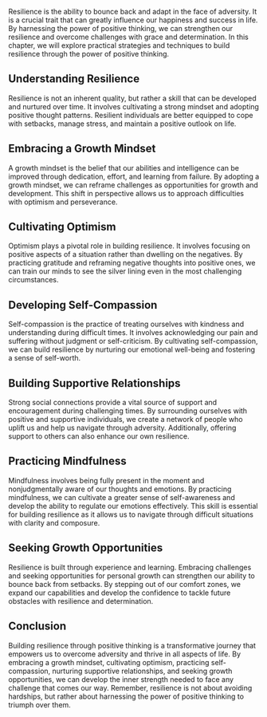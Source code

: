 
Resilience is the ability to bounce back and adapt in the face of adversity. It is a crucial trait that can greatly influence our happiness and success in life. By harnessing the power of positive thinking, we can strengthen our resilience and overcome challenges with grace and determination. In this chapter, we will explore practical strategies and techniques to build resilience through the power of positive thinking.

Understanding Resilience
------------------------

Resilience is not an inherent quality, but rather a skill that can be developed and nurtured over time. It involves cultivating a strong mindset and adopting positive thought patterns. Resilient individuals are better equipped to cope with setbacks, manage stress, and maintain a positive outlook on life.

Embracing a Growth Mindset
--------------------------

A growth mindset is the belief that our abilities and intelligence can be improved through dedication, effort, and learning from failure. By adopting a growth mindset, we can reframe challenges as opportunities for growth and development. This shift in perspective allows us to approach difficulties with optimism and perseverance.

Cultivating Optimism
--------------------

Optimism plays a pivotal role in building resilience. It involves focusing on positive aspects of a situation rather than dwelling on the negatives. By practicing gratitude and reframing negative thoughts into positive ones, we can train our minds to see the silver lining even in the most challenging circumstances.

Developing Self-Compassion
--------------------------

Self-compassion is the practice of treating ourselves with kindness and understanding during difficult times. It involves acknowledging our pain and suffering without judgment or self-criticism. By cultivating self-compassion, we can build resilience by nurturing our emotional well-being and fostering a sense of self-worth.

Building Supportive Relationships
---------------------------------

Strong social connections provide a vital source of support and encouragement during challenging times. By surrounding ourselves with positive and supportive individuals, we create a network of people who uplift us and help us navigate through adversity. Additionally, offering support to others can also enhance our own resilience.

Practicing Mindfulness
----------------------

Mindfulness involves being fully present in the moment and nonjudgmentally aware of our thoughts and emotions. By practicing mindfulness, we can cultivate a greater sense of self-awareness and develop the ability to regulate our emotions effectively. This skill is essential for building resilience as it allows us to navigate through difficult situations with clarity and composure.

Seeking Growth Opportunities
----------------------------

Resilience is built through experience and learning. Embracing challenges and seeking opportunities for personal growth can strengthen our ability to bounce back from setbacks. By stepping out of our comfort zones, we expand our capabilities and develop the confidence to tackle future obstacles with resilience and determination.

Conclusion
----------

Building resilience through positive thinking is a transformative journey that empowers us to overcome adversity and thrive in all aspects of life. By embracing a growth mindset, cultivating optimism, practicing self-compassion, nurturing supportive relationships, and seeking growth opportunities, we can develop the inner strength needed to face any challenge that comes our way. Remember, resilience is not about avoiding hardships, but rather about harnessing the power of positive thinking to triumph over them.
